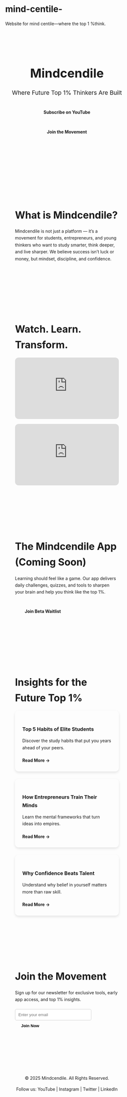# mind-centile-
Website for mind centile—where the top 1 %think.
<!DOCTYPE html>
<html lang="en">
<head>
  <meta charset="UTF-8" />
  <meta name="viewport" content="width=device-width, initial-scale=1.0" />
  <title>Mindcendile | Where Future Top 1% Thinkers Are Built</title>
  <style>
    /* Fonts */
    @import url('https://fonts.googleapis.com/css2?family=Montserrat:wght@400;700&family=Open+Sans&family=Playfair+Display:ital@1&display=swap');

    :root {
      --navy: #0B0C10;
      --gold: #FFD700;
      --white: #FFFFFF;
      --gray: #F4F4F4;
      --green: #2ECC71;
    }

    * {
      margin: 0;
      padding: 0;
      box-sizing: border-box;
    }

    body {
      font-family: 'Open Sans', sans-serif;
      background-color: var(--white);
      color: var(--navy);
      line-height: 1.6;
    }

    header {
      background: var(--navy);
      color: var(--white);
      padding: 3rem 1rem;
      text-align: center;
    }

    header h1 {
      font-family: 'Montserrat', sans-serif;
      font-size: 2.5rem;
      color: var(--gold);
    }

    header p {
      font-size: 1.2rem;
      margin: 1rem 0;
    }

    .btn {
      display: inline-block;
      margin: 0.5rem;
      padding: 0.8rem 1.5rem;
      border-radius: 30px;
      text-decoration: none;
      font-weight: bold;
    }

    .btn-gold {
      background: var(--gold);
      color: var(--navy);
    }

    .btn-outline {
      border: 2px solid var(--white);
      color: var(--white);
    }

    section {
      padding: 4rem 2rem;
      max-width: 1000px;
      margin: auto;
    }

    section h2 {
      font-family: 'Montserrat', sans-serif;
      color: var(--navy);
      margin-bottom: 1rem;
      font-size: 2rem;
    }

    section p {
      margin-bottom: 1.2rem;
    }

    .gray-bg {
      background: var(--gray);
    }

    .dark-bg {
      background: var(--navy);
      color: var(--white);
    }

    footer {
      background: var(--navy);
      color: var(--white);
      text-align: center;
      padding: 2rem;
      margin-top: 2rem;
    }

    .video-grid {
      display: grid;
      grid-template-columns: repeat(auto-fit, minmax(300px, 1fr));
      gap: 1rem;
    }

    iframe {
      width: 100%;
      height: 200px;
      border-radius: 12px;
    }

    .blog-cards {
      display: grid;
      grid-template-columns: repeat(auto-fit, minmax(280px, 1fr));
      gap: 1.5rem;
    }

    .card {
      background: var(--white);
      padding: 1.5rem;
      border-radius: 12px;
      box-shadow: 0 4px 8px rgba(0,0,0,0.1);
    }

    .card h3 {
      margin-bottom: 0.5rem;
    }

    .card a {
      color: var(--green);
      font-weight: bold;
      text-decoration: none;
    }
  </style>
</head>
<body>
  <!-- Hero Section -->
  <header>
    <h1>Mindcendile</h1>
    <p>Where Future Top 1% Thinkers Are Built</p>
    <a href="https://youtube.com" class="btn btn-gold">Subscribe on YouTube</a>
    <a href="#community" class="btn btn-outline">Join the Movement</a>
  </header>

  <!-- About Section -->
  <section>
    <h2>What is Mindcendile?</h2>
    <p>Mindcendile is not just a platform — it’s a movement for students, entrepreneurs, and young thinkers who want to study smarter, think deeper, and live sharper. We believe success isn’t luck or money, but mindset, discipline, and confidence.</p>
  </section>

  <!-- YouTube Section -->
  <section class="gray-bg">
    <h2>Watch. Learn. Transform.</h2>
    <div class="video-grid">
      <iframe src="https://www.youtube.com/embed/YOUR_VIDEO_1" frameborder="0" allowfullscreen></iframe>
      <iframe src="https://www.youtube.com/embed/YOUR_VIDEO_2" frameborder="0" allowfullscreen></iframe>
    </div>
  </section>

  <!-- App Section -->
  <section class="dark-bg">
    <h2>The Mindcendile App (Coming Soon)</h2>
    <p>Learning should feel like a game. Our app delivers daily challenges, quizzes, and tools to sharpen your brain and help you think like the top 1%.</p>
    <a href="#waitlist" class="btn btn-gold">Join Beta Waitlist</a>
  </section>

  <!-- Blog Section -->
  <section>
    <h2>Insights for the Future Top 1%</h2>
    <div class="blog-cards">
      <div class="card">
        <h3>Top 5 Habits of Elite Students</h3>
        <p>Discover the study habits that put you years ahead of your peers.</p>
        <a href="#">Read More →</a>
      </div>
      <div class="card">
        <h3>How Entrepreneurs Train Their Minds</h3>
        <p>Learn the mental frameworks that turn ideas into empires.</p>
        <a href="#">Read More →</a>
      </div>
      <div class="card">
        <h3>Why Confidence Beats Talent</h3>
        <p>Understand why belief in yourself matters more than raw skill.</p>
        <a href="#">Read More →</a>
      </div>
    </div>
  </section>

  <!-- Community Section -->
  <section id="community" class="gray-bg">
    <h2>Join the Movement</h2>
    <p>Sign up for our newsletter for exclusive tools, early app access, and top 1% insights.</p>
    <form>
      <input type="email" placeholder="Enter your email" style="padding:10px; border-radius:5px; border:1px solid #ccc; width:250px;">
      <button type="submit" style="padding:10px 20px; border:none; border-radius:5px; background:var(--gold); font-weight:bold;">Join Now</button>
    </form>
  </section>

  <!-- Footer -->
  <footer>
    <p>&copy; 2025 Mindcendile. All Rights Reserved.</p>
    <p>Follow us: YouTube | Instagram | Twitter | LinkedIn</p>
  </footer>
</body>
</html>
